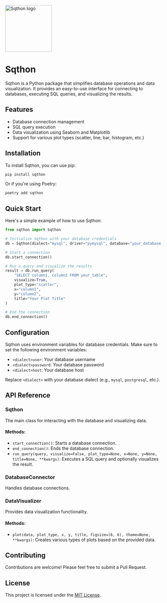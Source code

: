 <img src="assets/sqthon_nobg2.png" width="150" alt="Sqthon logo"/>

# Sqthon

Sqthon is a Python package that simplifies database operations and data visualization. It provides an easy-to-use interface for connecting to databases, executing SQL queries, and visualizing the results.

## Features

- Database connection management
- SQL query execution
- Data visualization using Seaborn and Matplotlib
- Support for various plot types (scatter, line, bar, histogram, etc.)

## Installation

To install Sqthon, you can use pip:

```bash
pip install sqthon
```

Or if you're using Poetry:

```bash
poetry add sqthon
```

## Quick Start

Here's a simple example of how to use Sqthon:

```python
from sqthon import Sqthon

# Initialize Sqthon with your database credentials
db = Sqthon(dialect="mysql", driver="pymysql", database="your_database_name")

# Start a connection
db.start_connection()

# Run a query and visualize the results
result = db.run_query(
    "SELECT column1, column2 FROM your_table",
    visualize=True,
    plot_type="scatter",
    x="column1",
    y="column2",
    title="Your Plot Title"
)

# End the connection
db.end_connection()
```

## Configuration

Sqthon uses environment variables for database credentials. Make sure to set the following environment variables:

- `<dialect>user`: Your database username
- `<dialect>password`: Your database password
- `<dialect>host`: Your database host

Replace `<dialect>` with your database dialect (e.g., `mysql`, `postgresql`, etc.).

## API Reference

### Sqthon

The main class for interacting with the database and visualizing data.

#### Methods:

- `start_connection()`: Starts a database connection.
- `end_connection()`: Ends the database connection.
- `run_query(query, visualize=False, plot_type=None, x=None, y=None, title=None, **kwargs)`: Executes a SQL query and optionally visualizes the result.

### DatabaseConnector

Handles database connections.

### DataVisualizer

Provides data visualization functionality.

#### Methods:

- `plot(data, plot_type, x, y, title, figsize=(6, 6), theme=None, **kwargs)`: Creates various types of plots based on the provided data.

## Contributing

Contributions are welcome! Please feel free to submit a Pull Request.

## License

This project is licensed under the [MIT License](LICENSE).
